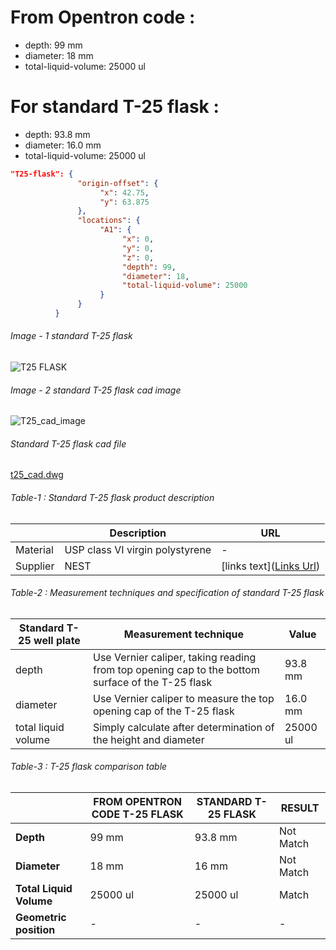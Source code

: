 # From Opentron code :

- depth: 99 mm
- diameter: 18 mm
- total-liquid-volume: 25000 ul

# For standard T-25 flask :

- depth:  93.8 mm
- diameter: 16.0 mm
- total-liquid-volume: 25000 ul

```json T-25_flask code
"T25-flask": {
               "origin-offset": {
                    "x": 42.75,
                    "y": 63.875
               },
               "locations": {
                    "A1": {
                         "x": 0,
                         "y": 0,
                         "z": 0,
                         "depth": 99,
                         "diameter": 18,
                         "total-liquid-volume": 25000
                    }
               }
          }
```



###### Image - 1 standard T-25 flask


![T25 FLASK](https://user-images.githubusercontent.com/51780510/169045204-5245d6f8-616e-4f1f-8a2c-e2833ed2aa14.jpeg)



###### Image - 2 standard T-25 flask cad image

![T25_cad_image](https://user-images.githubusercontent.com/51780510/169045227-c5ec672a-e503-418e-8cee-484acce2ced1.JPG)


###### Standard T-25 flask cad file

 [t25_cad.dwg](t25_cad.dwg) 



###### Table-1 : Standard T-25 flask product description

|          | Description | URL  |
| -------- | ----------- | ---- |
| Material |  USP class VI virgin polystyrene           |   -   |
| Supplier |  NEST           |  [links text]([Links Url](https://www.stellarscientific.com/t-25-25cm-polystyrene-cell-culture-flasks-tissue-culture-treated-50ml-plugged-cap-rnase-and-dnase-free-sterile-5-sleeve-200-cs/))    |





###### Table-2 : Measurement techniques and specification of standard T-25 flask

| Standard T-25 well plate | Measurement technique                                        | Value    |
| ------------------------ | ------------------------------------------------------------ | -------- |
| depth                    | Use Vernier caliper, taking reading from top opening cap to the bottom surface of the T-25 flask | 93.8 mm  |
| diameter                 | Use Vernier caliper to measure the top opening cap of the T-25 flask | 16.0 mm  |
| total liquid volume      | Simply calculate after determination of the height and diameter | 25000 ul |



###### Table-3 : T-25 flask comparison table

|                         | FROM OPENTRON CODE T-25 FLASK | STANDARD T-25 FLASK | RESULT    |
| ----------------------- | ----------------------------- | ------------------- | --------- |
| **Depth**               | 99 mm                         | 93.8 mm             | Not Match |
| **Diameter**            | 18 mm                         | 16 mm               | Not Match |
| **Total Liquid Volume** | 25000 ul                      | 25000 ul            | Match     |
| **Geometric position**  | -                             | -                   | -         |
